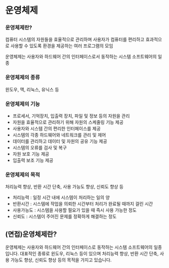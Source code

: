 # 운영체제

### 운영체제란?

컴퓨터 시스템의 자원들을 효율적으로 관리하며 사용자가 컴퓨터를 편리하고 효과적으로 사용할 수 있도록 환경을 제공하는 여러 프로그램의 모임

운영체제는 사용자와 하드웨어 간의 인터페이스로서 동작하는 시스템 소프트웨어의 일종

### 운영체제의 종류

윈도우, 맥, 리눅스, 유닉스 등 

### 운영체제의 기능

- 프로세서, 기억장치, 입출력 장치, 파일 및 정보 등의 자원을 관리
- 자원을 효율적으로 관리하기 위해 자원의 스케줄링 기능 제공
- 사용자와 시스템 간의 편리한 인터페이스를 제공
- 시스템의 각종 하드웨어와 네트워크를 관리 및 제어
- 데이터를 관리하고 데이터 및 자원의 공유 기능 제공
- 시스템의 오류를 검사 및 복구
- 자원 보호 기능 제공
- 입출력 보조 기능 제공

### 운영체제의 목적

처리능력 향상, 반환 시간 단축, 사용 가능도 향상, 신뢰도 향상 등

- 처리능력 : 일정 시간 내에 시스템이 처리하는 일의 양
- 반환시간 : 시스템에 작업을 의뢰한 시간부터 처리가 완료될 때까지 걸린 시간
- 사용가능도 : 시스템을 사용할 필요가 있을 때 즉시 사용 가능한 정도
- 신뢰도 : 시스템이 주어진 문제를 정확하게 해결하는 정도

## (면접)운영체제란?

운영체제는 사용자와 하드웨어 간의 인터페이스로 동작하는 시스템 소프트웨어의 일종입니다. 대표적인 종류로 윈도우, 리눅스 등이 있으며 처리능력 향상, 반환 시간 단축, 사용 가능도 향상, 신뢰도 향상 등의 목적을 가지고 있습니다.
